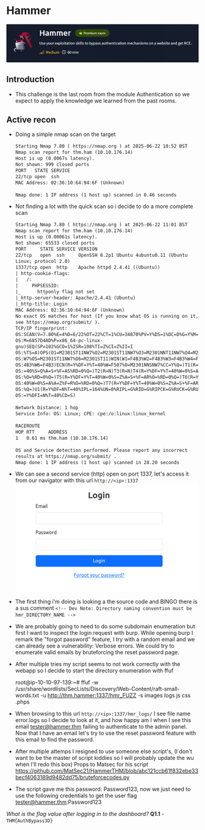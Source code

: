 # Hammer
![alt text](xdesc.png)

## Introduction
- This challenge is the last room from the module Authentication so we expect to apply the knowledge we learned from the past rooms.

## Active recon
- Doing a simple nmap scan on the target
    ```root@ip-10-10-74-56:~# nmap -T4 thm.ham
    Starting Nmap 7.80 ( https://nmap.org ) at 2025-06-22 10:52 BST
    Nmap scan report for thm.ham (10.10.176.14)
    Host is up (0.0067s latency).
    Not shown: 999 closed ports
    PORT   STATE SERVICE
    22/tcp open  ssh
    MAC Address: 02:36:10:64:94:6F (Unknown)

    Nmap done: 1 IP address (1 host up) scanned in 0.46 seconds

- Not finding a lot with the quick scan so i decide to do a more complete scan

    ```root@ip-10-10-74-56:~# nmap thm.ham -A -p- -T4 -sS -oN fscan_hammer.txt
    Starting Nmap 7.80 ( https://nmap.org ) at 2025-06-22 11:01 BST
    Nmap scan report for thm.ham (10.10.176.14)
    Host is up (0.00061s latency).
    Not shown: 65533 closed ports
    PORT     STATE SERVICE VERSION
    22/tcp   open  ssh     OpenSSH 8.2p1 Ubuntu 4ubuntu0.11 (Ubuntu Linux; protocol 2.0)
    1337/tcp open  http    Apache httpd 2.4.41 ((Ubuntu))
    | http-cookie-flags: 
    |   /: 
    |     PHPSESSID: 
    |_      httponly flag not set
    |_http-server-header: Apache/2.4.41 (Ubuntu)
    |_http-title: Login
    MAC Address: 02:36:10:64:94:6F (Unknown)
    No exact OS matches for host (If you know what OS is running on it, see https://nmap.org/submit/ ).
    TCP/IP fingerprint:
    OS:SCAN(V=7.80%E=4%D=6/22%OT=22%CT=1%CU=34870%PV=Y%DS=1%DC=D%G=Y%M=023610%T
    OS:M=6857D4AD%P=x86_64-pc-linux-gnu)SEQ(SP=102%GCD=1%ISR=108%TI=Z%CI=Z%II=I
    OS:%TS=A)OPS(O1=M2301ST11NW7%O2=M2301ST11NW7%O3=M2301NNT11NW7%O4=M2301ST11N
    OS:W7%O5=M2301ST11NW7%O6=M2301ST11)WIN(W1=F4B3%W2=F4B3%W3=F4B3%W4=F4B3%W5=F
    OS:4B3%W6=F4B3)ECN(R=Y%DF=Y%T=40%W=F507%O=M2301NNSNW7%CC=Y%Q=)T1(R=Y%DF=Y%T
    OS:=40%S=O%A=S+%F=AS%RD=0%Q=)T2(R=N)T3(R=N)T4(R=Y%DF=Y%T=40%W=0%S=A%A=Z%F=R
    OS:%O=%RD=0%Q=)T5(R=Y%DF=Y%T=40%W=0%S=Z%A=S+%F=AR%O=%RD=0%Q=)T6(R=Y%DF=Y%T=
    OS:40%W=0%S=A%A=Z%F=R%O=%RD=0%Q=)T7(R=Y%DF=Y%T=40%W=0%S=Z%A=S+%F=AR%O=%RD=0
    OS:%Q=)U1(R=Y%DF=N%T=40%IPL=164%UN=0%RIPL=G%RID=G%RIPCK=G%RUCK=G%RUD=G)IE(R
    OS:=Y%DFI=N%T=40%CD=S)

    Network Distance: 1 hop
    Service Info: OS: Linux; CPE: cpe:/o:linux:linux_kernel

    RACEROUTE
    HOP RTT     ADDRESS
    1   0.61 ms thm.ham (10.10.176.14)

    OS and Service detection performed. Please report any incorrect results at https://nmap.org/submit/ .
    Nmap done: 1 IP address (1 host up) scanned in 28.20 seconds

- We can see a second service (http) open on port 1337, let's access it from our navigator with this url `http://<ip>:1337`
![alt text](xwebapp.png)

- The first thing i'm doing is looking a the source code and BINGO there is a sus comment 
    `<!-- Dev Note: Directory naming convention must be hmr_DIRECTORY_NAME -->`

- We are probably going to need to do some subdomain enumeration but first I want to inspect the login request with burp. While opening burp I remark the "forgot password" feature, I try with a random email and we can already see a vulnerability: Verbose errors. We could try to enumerate valid emails by bruteforcing the reset password page.

- After multiple tries my script seems to not work correctly with the webapp so I decide to start the directory enumeration with ffuf

    root@ip-10-10-97-139:~# ffuf -w /usr/share/wordlists/SecLists/Discovery/Web-Content/raft-small-words.txt -u http://thm.hammer:1337/hmr_FUZZ -s
    images
    logs
    js
    css
    .phps


- When browsing to this url `http://<ip>:1337/hmr_logs/` I see file name error.logs so I decide to look at it, and how happy am I when I see this email tester@hammer.thm failing to authenticate to the admin panel. Now that I have an email let's try to use the reset password feature with this email to find the password.

- After multiple attemps I resigned to use someone else script's, (I don't want to be the master of script kiddies so I will probably update the wu when I'll redo this box) Props to Matsec for his script 
https://github.com/MatSec21/HammerTHM/blob/abc121ccb61f832ebe33becf4063189d9482dd75/bruteforcecodes.py

- The script gave me this password: Password123, now we just need to use the following credentials to get the user flag tester@hammer.thm:Password123

*What is the flag value after logging in to the dashboard?*
**Q1.1** - `THM{AuthBypass3D}`
